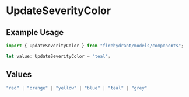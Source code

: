 # UpdateSeverityColor

## Example Usage

```typescript
import { UpdateSeverityColor } from "firehydrant/models/components";

let value: UpdateSeverityColor = "teal";
```

## Values

```typescript
"red" | "orange" | "yellow" | "blue" | "teal" | "grey"
```